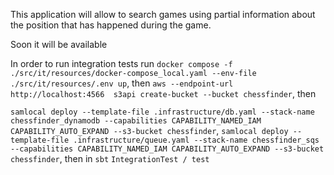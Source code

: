 This application will allow to search games using partial information about the position that has happened during the game.

Soon it will be available

In order to run integration tests run
```docker compose -f ./src/it/resources/docker-compose_local.yaml --env-file ./src/it/resources/.env up```,
then
```aws --endpoint-url http://localhost:4566  s3api create-bucket --bucket chessfinder```,
then

[//]: # (```samlocal deploy --template-file template_resources.yaml --stack-name chessfinder --capabilities CAPABILITY_NAMED_IAM CAPABILITY_AUTO_EXPAND --s3-bucket chessfinder```,)
```samlocal deploy --template-file .infrastructure/db.yaml --stack-name chessfinder_dynamodb --capabilities CAPABILITY_NAMED_IAM CAPABILITY_AUTO_EXPAND --s3-bucket chessfinder```,
```samlocal deploy --template-file .infrastructure/queue.yaml --stack-name chessfinder_sqs --capabilities CAPABILITY_NAMED_IAM CAPABILITY_AUTO_EXPAND --s3-bucket chessfinder```,
then in ```sbt```
```IntegrationTest / test```
